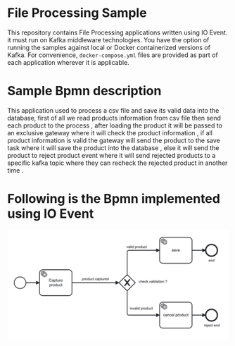 # File Processing Sample
This repository contains File Processing applications written using IO Event. it must run on Kafka middleware technologies. You have the option of running the samples against local or Docker containerized versions of Kafka. For convenience, `docker-compose.yml` files are provided as part of each application wherever it is applicable. 

# Sample Bpmn description 

This application used to process a csv file and save its valid data into the database, first of all we read products information from csv file then send each product to the process , after loading the product it will be passed to an exclusive gateway where it will check the product information , if all product information is valid the gateway will send the product to the save task where it will save the product into the database , else it will send the product to reject product event where it will send rejected products to a specific kafka topic where they can recheck the rejected product in another time .


# Following is the Bpmn implemented using IO Event


![alt text](https://raw.githubusercontent.com/ioevent-io/ioevent-benchmark-V1/main/ioevent-file-processing/ioevent-file-processing.jpg)
